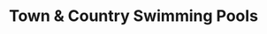 ---
title: "Town & Country Swimming Pools"
url: /phillipsburg/town-und-country-swimming-pools/
shop: Pool
---